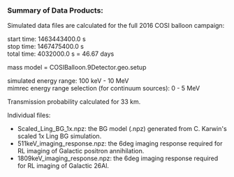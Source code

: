 ### Summary of Data Products:

Simulated data files are calculated for the full 2016 COSI balloon campaign: <br />

start time: 1463443400.0 s <br />
stop time: 1467475400.0 s <br />
total time: 4032000.0 s = 46.67 days <br />

mass model = COSIBalloon.9Detector.geo.setup <br />

simulated energy range: 100 keV - 10 MeV <br />
mimrec energy range selection (for continuum sources): 0 - 5 MeV <br />

Transmission probability calculated for 33 km. <br />
 
Individual files: <br />

- Scaled_Ling_BG_1x.npz: the BG model (.npz) generated from C. Karwin's scaled 1x Ling BG simulation. 
- 511keV_imaging_response.npz: the 6deg imaging response required for RL imaging of Galactic positron annihilation.
- 1809keV_imaging_response.npz: the 6deg imaging response required for RL imaging of Galactic 26Al. 

